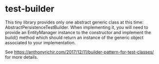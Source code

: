 # test-builder

This tiny library provides only one abstract generic class at this time: AbstractPersistenceTestBuilder.
When implementing it, you will need to provide an EntityManager instance to the constructor and implement the build() method which should return an instance of the generic object associated to your implementation. 

See https://anthonyrichir.com/2017/12/11/builder-pattern-for-test-classes/ for more details.
